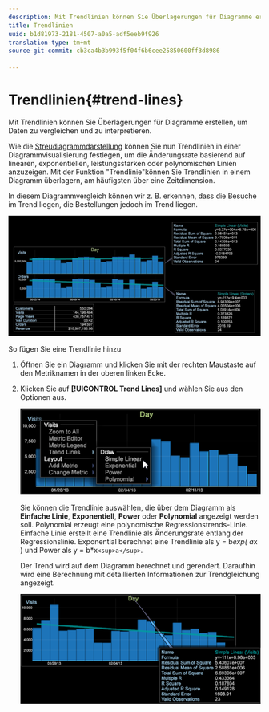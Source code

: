 ```yaml
---
description: Mit Trendlinien können Sie Überlagerungen für Diagramme erstellen, um Daten zu vergleichen und zu interpretieren.
title: Trendlinien
uuid: b1d81973-2181-4507-a0a5-adf5eeb9f926
translation-type: tm+mt
source-git-commit: cb3ca4b3b993f5f04f6b6cee25850600ff3d8986

---
```



# Trendlinien{#trend-lines}

Mit Trendlinien können Sie Überlagerungen für Diagramme erstellen, um Daten zu vergleichen und zu interpretieren.

Wie die [Streudiagrammdarstellung](https://docs.adobe.com/content/help/en/data-workbench/using/client/analysis-visualizations/c-scat-plots.html) können Sie nun Trendlinien in einer Diagrammvisualisierung festlegen, um die Änderungsrate basierend auf linearen, exponentiellen, leistungsstarken oder polynomischen Linien anzuzeigen. Mit der Funktion &quot;Trendlinie&quot;können Sie Trendlinien in einem Diagramm überlagern, am häufigsten über eine Zeitdimension.

In diesem Diagrammvergleich können wir z. B. erkennen, dass die Besuche im Trend liegen, die Bestellungen jedoch im Trend liegen.

![](assets/trend_line.png)

So fügen Sie eine Trendlinie hinzu

1. Öffnen Sie ein Diagramm und klicken Sie mit der rechten Maustaste auf den Metriknamen in der oberen linken Ecke.
1. Klicken Sie auf **[!UICONTROL Trend Lines]** und wählen Sie aus den Optionen aus.

   ![](assets/trend_line_graph.png)

   Sie können die Trendlinie auswählen, die über dem Diagramm als **Einfache Linie**, **Exponentiell**, **Power** oder **Polynomial** angezeigt werden soll. Polynomial erzeugt eine polynomische Regressionstrends-Linie. Einfache Linie erstellt eine Trendlinie als Änderungsrate entlang der Regressionslinie. Exponential berechnet eine Trendlinie als y = b*exp( a*x ) und Power als y = b*x`<sup>a</sup>`.

   Der Trend wird auf dem Diagramm berechnet und gerendert. Daraufhin wird eine Berechnung mit detaillierten Informationen zur Trendgleichung angezeigt.

   ![](assets/trend_line_detail.png)

